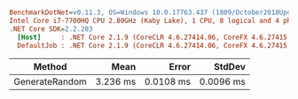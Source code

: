 ``` ini

BenchmarkDotNet=v0.11.3, OS=Windows 10.0.17763.437 (1809/October2018Update/Redstone5)
Intel Core i7-7700HQ CPU 2.80GHz (Kaby Lake), 1 CPU, 8 logical and 4 physical cores
.NET Core SDK=2.2.203
  [Host]     : .NET Core 2.1.9 (CoreCLR 4.6.27414.06, CoreFX 4.6.27415.01), 64bit RyuJIT
  DefaultJob : .NET Core 2.1.9 (CoreCLR 4.6.27414.06, CoreFX 4.6.27415.01), 64bit RyuJIT


```
|         Method |     Mean |     Error |    StdDev |
|--------------- |---------:|----------:|----------:|
| GenerateRandom | 3.236 ms | 0.0108 ms | 0.0096 ms |
